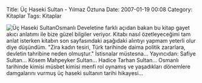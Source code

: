 Title: Üç Haseki Sultan - Yılmaz Öztuna
Date: 2007-01-19 00:08
Category: Kitaplar
Tags: Kitaplar

![Üç Haseki Sultan][]Osmanlı Develetine farklı açıdan bakan bu kitap
gayet akıcı anlatımı ile bize güzel bilgiler veriyor. Kitabı nasıl
özetleyeceğimi tam anlat isterken kitabın son sayfasındaki aşağıdaki
alıntıyı yapmam yeterli olur diye düşündüm. "Zira kadın tesiri, Türk
tarihinde daima politik zararlara, devletin tahribine neden olmuştur."
İstisnalar müstesna... Yayıncıdan: Safiye Sultan... Kösem Mahpeyker
Sultan... Hadice Tarhan Sultan... Osmanlı tarihinde kimisi müsbet kimisi
menfi rol oynamış ve yaşadıkları dönemlere damgalarını vurmuş üç haseki
sultanın tarihi hikayesi...

  [Üç Haseki Sultan]: /images/348-5.kucukresim.jpg
